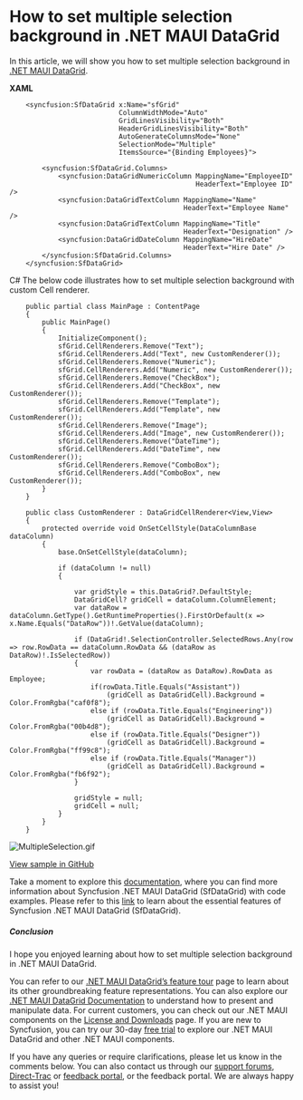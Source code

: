# How to set multiple selection background in .NET MAUI DataGrid

In this article, we will show you how to set multiple selection background in [.NET MAUI DataGrid](https://www.syncfusion.com/maui-controls/maui-datagrid).

**XAML**
```
    <syncfusion:SfDataGrid x:Name="sfGrid"
                           ColumnWidthMode="Auto"
                           GridLinesVisibility="Both"
                           HeaderGridLinesVisibility="Both"
                           AutoGenerateColumnsMode="None"
                           SelectionMode="Multiple"
                           ItemsSource="{Binding Employees}">
 
        <syncfusion:SfDataGrid.Columns>
            <syncfusion:DataGridNumericColumn MappingName="EmployeeID"
                                              HeaderText="Employee ID" />
            <syncfusion:DataGridTextColumn MappingName="Name"
                                           HeaderText="Employee Name" />
            <syncfusion:DataGridTextColumn MappingName="Title"
                                           HeaderText="Designation" />
            <syncfusion:DataGridDateColumn MappingName="HireDate"
                                           HeaderText="Hire Date" />
        </syncfusion:SfDataGrid.Columns>
    </syncfusion:SfDataGrid>
 ```

C#
The below code illustrates how to set multiple selection background with custom Cell renderer.
```
    public partial class MainPage : ContentPage
    {
        public MainPage()
        {
            InitializeComponent();
            sfGrid.CellRenderers.Remove("Text");
            sfGrid.CellRenderers.Add("Text", new CustomRenderer());
            sfGrid.CellRenderers.Remove("Numeric");
            sfGrid.CellRenderers.Add("Numeric", new CustomRenderer());
            sfGrid.CellRenderers.Remove("CheckBox");
            sfGrid.CellRenderers.Add("CheckBox", new CustomRenderer());
            sfGrid.CellRenderers.Remove("Template");
            sfGrid.CellRenderers.Add("Template", new CustomRenderer());
            sfGrid.CellRenderers.Remove("Image");
            sfGrid.CellRenderers.Add("Image", new CustomRenderer());
            sfGrid.CellRenderers.Remove("DateTime");
            sfGrid.CellRenderers.Add("DateTime", new CustomRenderer());
            sfGrid.CellRenderers.Remove("ComboBox");
            sfGrid.CellRenderers.Add("ComboBox", new CustomRenderer());
        }
    }
 
    public class CustomRenderer : DataGridCellRenderer<View,View>
    {        
        protected override void OnSetCellStyle(DataColumnBase dataColumn)
        {
            base.OnSetCellStyle(dataColumn);
 
            if (dataColumn != null)
            {             
 
                var gridStyle = this.DataGrid?.DefaultStyle;
                DataGridCell? gridCell = dataColumn.ColumnElement;
                var dataRow = dataColumn.GetType().GetRuntimeProperties().FirstOrDefault(x => x.Name.Equals("DataRow"))!.GetValue(dataColumn);
 
                if (DataGrid!.SelectionController.SelectedRows.Any(row => row.RowData == dataColumn.RowData && (dataRow as DataRow)!.IsSelectedRow))
                {
                    var rowData = (dataRow as DataRow).RowData as Employee;
                    if(rowData.Title.Equals("Assistant"))
                        (gridCell as DataGridCell).Background = Color.FromRgba("caf0f8");
                    else if (rowData.Title.Equals("Engineering"))
                        (gridCell as DataGridCell).Background = Color.FromRgba("00b4d8");
                    else if (rowData.Title.Equals("Designer"))
                        (gridCell as DataGridCell).Background = Color.FromRgba("ff99c8");
                    else if (rowData.Title.Equals("Manager"))
                        (gridCell as DataGridCell).Background = Color.FromRgba("fb6f92");
                }
 
                gridStyle = null;
                gridCell = null;
            }
        }
    }
```

 
 ![MultipleSelection.gif](https://support.syncfusion.com/kb/agent/attachment/inline?token=eyJhbGciOiJodHRwOi8vd3d3LnczLm9yZy8yMDAxLzA0L3htbGRzaWctbW9yZSNobWFjLXNoYTI1NiIsInR5cCI6IkpXVCJ9.eyJpZCI6IjI1MDEzIiwib3JnaWQiOiIzIiwiaXNzIjoic3VwcG9ydC5zeW5jZnVzaW9uLmNvbSJ9.bdYMSSL6gTiS4GiH7uL_It73U76jwrG1nXPYB_qW6RI)

[View sample in GitHub](https://github.com/SyncfusionExamples/How-to-set-multiple-selection-background-in-.NET-MAUI-DataGrid)

Take a moment to explore this [documentation](https://help.syncfusion.com/maui/datagrid/overview), where you can find more information about Syncfusion .NET MAUI DataGrid (SfDataGrid) with code examples. Please refer to this [link](https://www.syncfusion.com/maui-controls/maui-datagrid) to learn about the essential features of Syncfusion .NET MAUI DataGrid (SfDataGrid).
 
##### Conclusion
 
I hope you enjoyed learning about how to set multiple selection background in .NET MAUI DataGrid.
 
You can refer to our [.NET MAUI DataGrid’s feature tour](https://www.syncfusion.com/maui-controls/maui-datagrid) page to learn about its other groundbreaking feature representations. You can also explore our [.NET MAUI DataGrid Documentation](https://help.syncfusion.com/maui/datagrid/getting-started) to understand how to present and manipulate data. 
For current customers, you can check out our .NET MAUI components on the [License and Downloads](https://www.syncfusion.com/sales/teamlicense) page. If you are new to Syncfusion, you can try our 30-day [free trial](https://www.syncfusion.com/downloads/maui) to explore our .NET MAUI DataGrid and other .NET MAUI components.
 
If you have any queries or require clarifications, please let us know in the comments below. You can also contact us through our [support forums](https://www.syncfusion.com/forums), [Direct-Trac](https://support.syncfusion.com/create) or [feedback portal](https://www.syncfusion.com/feedback/maui?control=sfdatagrid), or the feedback portal. We are always happy to assist you!